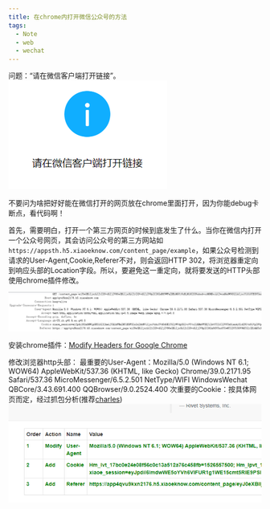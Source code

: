 ```yaml
---
title: 在chrome内打开微信公众号的方法
tags:
  - Note
  - web
  - wechat
---
```



问题：“请在微信客户端打开链接”。
![“请在微信客户端打开链接”][1]

不要问为啥把好好能在微信打开的网页放在chrome里面打开，因为你能debug卡断点，看代码啊！

首先，需要明白，打开一个第三方网页的时候到底发生了什么。当你在微信内打开一个公众号网页，其会访问公众号的第三方网站如`https://appsth.h5.xiaoeknow.com/content_page/example`，如果公众号检测到请求的User-Agent,Cookie,Referer不对，则会返回HTTP 302，将浏览器重定向到响应头部的Location字段。所以，要避免这一重定向，就将要发送的HTTP头部使用chrome插件修改。

![windows微信客户端访问公众号的http请求头部][2]

安装chrome插件：[Modify Headers for Google Chrome][3]

修改浏览器http头部：
最重要的User-Agent：Mozilla/5.0 (Windows NT 6.1; WOW64) AppleWebKit/537.36 (KHTML, like Gecko) Chrome/39.0.2171.95 Safari/537.36 MicroMessenger/6.5.2.501 NetType/WIFI WindowsWechat QBCore/3.43.691.400 QQBrowser/9.0.2524.400
次重要的Cookie：按具体网页而定，经过抓包分析(推荐[charles][4])
![修改http头部][5]


  [1]: https://www.github.com/ChristopherKai/picsRepo/raw/master/%E5%B0%8F%E4%B9%A6%E5%8C%A0/1526563881042.jpg
  [2]: https://www.github.com/ChristopherKai/picsRepo/raw/master/%E5%B0%8F%E4%B9%A6%E5%8C%A0/1526563736658.jpg
  [3]: https://chrome.google.com/webstore/detail/modify-headers-for-google/innpjfdalfhpcoinfnehdnbkglpmogdi?hl=en-US
  [4]: http://blog.devtang.com/2015/11/14/charles-introduction/
  [5]: https://www.github.com/ChristopherKai/picsRepo/raw/master/%E5%B0%8F%E4%B9%A6%E5%8C%A0/1526565326711.jpg